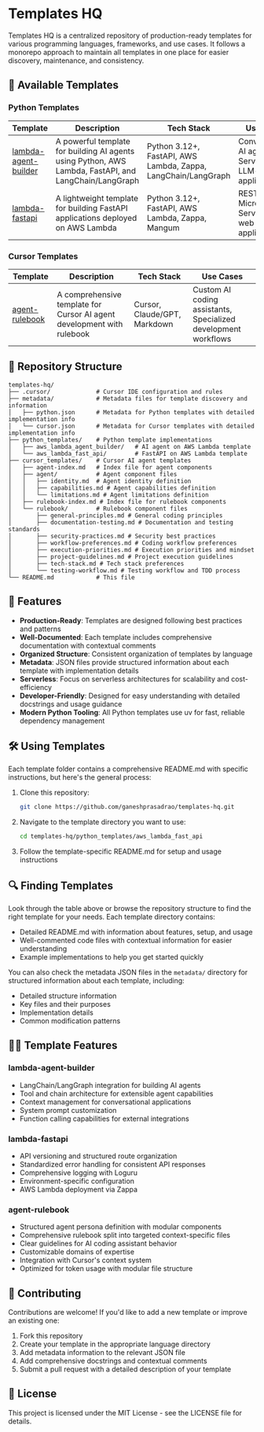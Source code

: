 # Templates HQ

Templates HQ is a centralized repository of production-ready templates for various programming languages, frameworks, and use cases. It follows a monorepo approach to maintain all templates in one place for easier discovery, maintenance, and consistency.

## 🚀 Available Templates

### Python Templates

| Template                                                           | Description                                                                                           | Tech Stack                                                    | Use Cases                                                     |
| ------------------------------------------------------------------ | ----------------------------------------------------------------------------------------------------- | ------------------------------------------------------------- | ------------------------------------------------------------- |
| [lambda-agent-builder](python_templates/aws_lambda_agent_builder/) | A powerful template for building AI agents using Python, AWS Lambda, FastAPI, and LangChain/LangGraph | Python 3.12+, FastAPI, AWS Lambda, Zappa, LangChain/LangGraph | Conversational AI agents, Serverless LLM-powered applications |
| [lambda-fastapi](python_templates/aws_lambda_fast_api/)            | A lightweight template for building FastAPI applications deployed on AWS Lambda                       | Python 3.12+, FastAPI, AWS Lambda, Zappa, Mangum              | RESTful APIs, Microservices, Serverless web applications      |

### Cursor Templates

| Template                            | Description                                                            | Tech Stack                   | Use Cases                                                      |
| ----------------------------------- | ---------------------------------------------------------------------- | ---------------------------- | -------------------------------------------------------------- |
| [agent-rulebook](cursor_templates/) | A comprehensive template for Cursor AI agent development with rulebook | Cursor, Claude/GPT, Markdown | Custom AI coding assistants, Specialized development workflows |

## 📂 Repository Structure

```
templates-hq/
├── .cursor/             # Cursor IDE configuration and rules
├── metadata/            # Metadata files for template discovery and information
│   ├── python.json      # Metadata for Python templates with detailed implementation info
│   └── cursor.json      # Metadata for Cursor templates with detailed implementation info
├── python_templates/    # Python template implementations
│   ├── aws_lambda_agent_builder/   # AI agent on AWS Lambda template
│   └── aws_lambda_fast_api/        # FastAPI on AWS Lambda template
├── cursor_templates/    # Cursor AI agent templates
│   ├── agent-index.md   # Index file for agent components
│   ├── agent/           # Agent component files
│   │   ├── identity.md  # Agent identity definition
│   │   ├── capabilities.md # Agent capabilities definition
│   │   └── limitations.md # Agent limitations definition
│   ├── rulebook-index.md # Index file for rulebook components
│   └── rulebook/        # Rulebook component files
│       ├── general-principles.md # General coding principles
│       ├── documentation-testing.md # Documentation and testing standards
│       ├── security-practices.md # Security best practices
│       ├── workflow-preferences.md # Coding workflow preferences
│       ├── execution-priorities.md # Execution priorities and mindset
│       ├── project-guidelines.md # Project execution guidelines
│       ├── tech-stack.md # Tech stack preferences
│       └── testing-workflow.md # Testing workflow and TDD process
└── README.md            # This file
```

## 🧩 Features

- **Production-Ready**: Templates are designed following best practices and patterns
- **Well-Documented**: Each template includes comprehensive documentation with contextual comments
- **Organized Structure**: Consistent organization of templates by language
- **Metadata**: JSON files provide structured information about each template with implementation details
- **Serverless**: Focus on serverless architectures for scalability and cost-efficiency
- **Developer-Friendly**: Designed for easy understanding with detailed docstrings and usage guidance
- **Modern Python Tooling**: All Python templates use uv for fast, reliable dependency management

## 🛠️ Using Templates

Each template folder contains a comprehensive README.md with specific instructions, but here's the general process:

1. Clone this repository:

   ```bash
   git clone https://github.com/ganeshprasadrao/templates-hq.git
   ```

2. Navigate to the template directory you want to use:

   ```bash
   cd templates-hq/python_templates/aws_lambda_fast_api
   ```

3. Follow the template-specific README.md for setup and usage instructions

## 🔍 Finding Templates

Look through the table above or browse the repository structure to find the right template for your needs. Each template directory contains:

- Detailed README.md with information about features, setup, and usage
- Well-commented code files with contextual information for easier understanding
- Example implementations to help you get started quickly

You can also check the metadata JSON files in the `metadata/` directory for structured information about each template, including:

- Detailed structure information
- Key files and their purposes
- Implementation details
- Common modification patterns

## 👨‍💻 Template Features

### lambda-agent-builder

- LangChain/LangGraph integration for building AI agents
- Tool and chain architecture for extensible agent capabilities
- Context management for conversational applications
- System prompt customization
- Function calling capabilities for external integrations

### lambda-fastapi

- API versioning and structured route organization
- Standardized error handling for consistent API responses
- Comprehensive logging with Loguru
- Environment-specific configuration
- AWS Lambda deployment via Zappa

### agent-rulebook

- Structured agent persona definition with modular components
- Comprehensive rulebook split into targeted context-specific files
- Clear guidelines for AI coding assistant behavior
- Customizable domains of expertise
- Integration with Cursor's context system
- Optimized for token usage with modular file structure

## 🤝 Contributing

Contributions are welcome! If you'd like to add a new template or improve an existing one:

1. Fork this repository
2. Create your template in the appropriate language directory
3. Add metadata information to the relevant JSON file
4. Add comprehensive docstrings and contextual comments
5. Submit a pull request with a detailed description of your template

## 📄 License

This project is licensed under the MIT License - see the LICENSE file for details.

